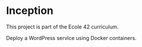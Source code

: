 # Inception

This project is part of the Ecole 42 curriculum.

Deploy a WordPress service using Docker containers.